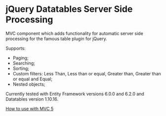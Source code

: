 # jQuery Datatables Server Side Processing
MVC component which adds functionality for automatic server side processing for the famous table plugin for jQuery.

Supports:
- Paging;
- Searching;
- Sorting;
- Custom filters: Less Than, Less than or equal, Greater than, Greater than or equal and Equal;
- Nested objects;

Currently tested with Entity Framework versions 6.0.0 and 6.2.0 and Datatables version 1.10.16.

[How to use with MVC 5](https://github.com/VladimirDimov/jQuery-Datatables-Server-Side-Processing/blob/master/README.Mvc.md)
